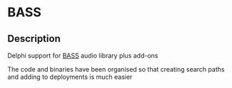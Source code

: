 ﻿# BASS

## Description

Delphi support for [BASS](https://www.un4seen.com) audio library plus add-ons

The code and binaries have been organised so that creating search paths and adding to deployments is much easier
